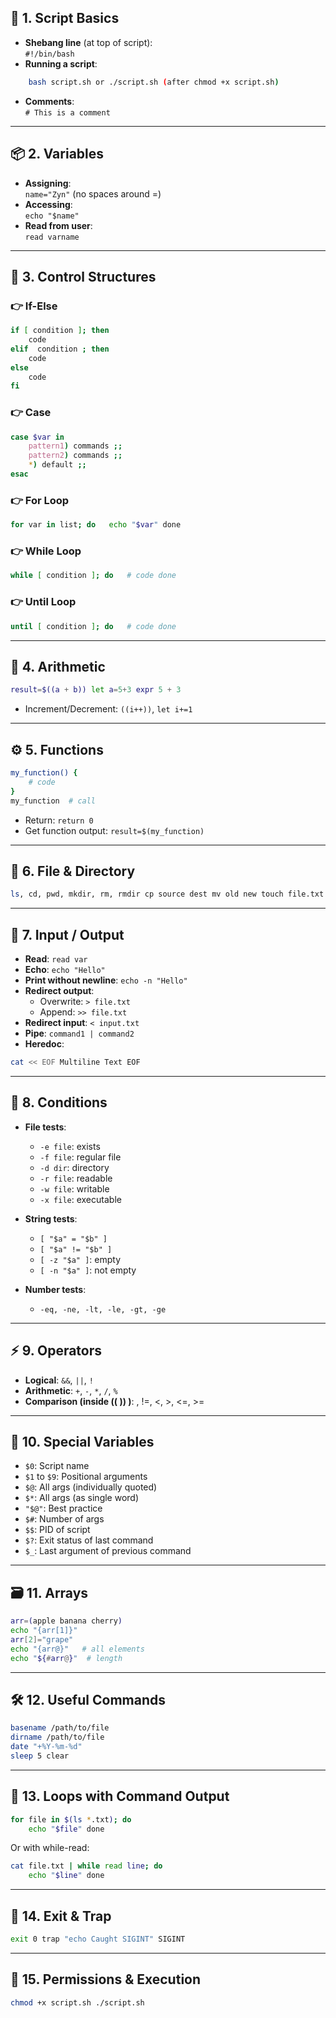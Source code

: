 ## 📌 **1. Script Basics**

- **Shebang line** (at top of script):  
    `#!/bin/bash`
- **Running a script**:  
```bash
    bash script.sh or ./script.sh (after chmod +x script.sh)
```
- **Comments**:  
    `# This is a comment`

---

## 📦 **2. Variables**

- **Assigning**:  
    `name="Zyn"` (no spaces around =)
- **Accessing**:  
    `echo "$name"`
- **Read from user**:  
    `read varname`

---

## 🔁 **3. Control Structures**

### 👉 If-Else

```bash
if [ condition ]; then   
	code 
elif  condition ; then   
	code 
else   
	code 
fi
```

### 👉 Case

```bash
case $var in   
	pattern1) commands ;;   
	pattern2) commands ;;   
	*) default ;; 
esac
```

### 👉 For Loop

```bash
for var in list; do   echo "$var" done
```

### 👉 While Loop

```bash
while [ condition ]; do   # code done
```

### 👉 Until Loop

```bash
until [ condition ]; do   # code done
```

---

## 🔢 **4. Arithmetic**

```bash
result=$((a + b)) let a=5+3 expr 5 + 3
```

- Increment/Decrement: `((i++))`, `let i+=1`

---

## ⚙️ **5. Functions**

```bash
my_function() {   
	# code 
} 
my_function  # call
```

- Return: `return 0`
- Get function output: `result=$(my_function)`

---

## 📁 **6. File & Directory**

```bash
ls, cd, pwd, mkdir, rm, rmdir cp source dest mv old new touch file.txt
```

---

## 📄 **7. Input / Output**

- **Read**: `read var`
- **Echo**: `echo "Hello"`
- **Print without newline**: `echo -n "Hello"`
- **Redirect output**:
    - Overwrite: `> file.txt`
    - Append: `>> file.txt`
- **Redirect input**: `< input.txt`
- **Pipe**: `command1 | command2`
- **Heredoc**:

```bash
cat << EOF Multiline Text EOF
```

---

## 🧪 **8. Conditions**

- **File tests**:
    - `-e file`: exists
    - `-f file`: regular file
    - `-d dir`: directory
    - `-r file`: readable
    - `-w file`: writable
    - `-x file`: executable
- **String tests**:
    
    - `[ "$a" = "$b" ]`
    - `[ "$a" != "$b" ]`
    - `[ -z "$a" ]`: empty
    - `[ -n "$a" ]`: not empty
- **Number tests**:
    
    - `-eq, -ne, -lt, -le, -gt, -ge`

---

## ⚡ **9. Operators**

- **Logical**: `&&`, `||`, `!`
- **Arithmetic**: `+`, `-`, `*`, `/`, `%`
- **Comparison (inside (( )) )**: , !=, <, >, <=, >=

---

## 🧰 **10. Special Variables**

- `$0`: Script name
- `$1` to `$9`: Positional arguments
- `$@`: All args (individually quoted)
- `$*`: All args (as single word)
- `"$@"`: Best practice
- `$#`: Number of args
- `$$`: PID of script
- `$?`: Exit status of last command
- `$_`: Last argument of previous command

---

## 🗃️ **11. Arrays**

```bash
arr=(apple banana cherry) 
echo "{arr[1]}" 
arr[2]="grape" 
echo "{arr@}"   # all elements 
echo "${#arr@}"  # length
```

---

## 🛠️ **12. Useful Commands**

```bash
basename /path/to/file 
dirname /path/to/file 
date "+%Y-%m-%d" 
sleep 5 clear
```

---

## 🔄 **13. Loops with Command Output**

```bash
for file in $(ls *.txt); do   
	echo "$file" done
```

Or with while-read:

```bash
cat file.txt | while read line; do   
	echo "$line" done
```

---

## 🧵 **14. Exit & Trap**

```bash
exit 0 trap "echo Caught SIGINT" SIGINT
```

---

## 🔐 **15. Permissions & Execution**

```bash
chmod +x script.sh ./script.sh
```